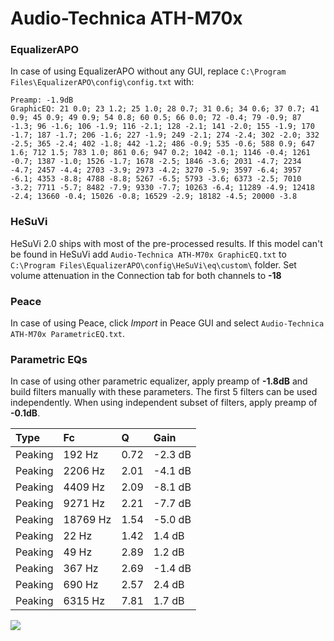 # Audio-Technica ATH-M70x

### EqualizerAPO
In case of using EqualizerAPO without any GUI, replace `C:\Program Files\EqualizerAPO\config\config.txt`
with:
```
Preamp: -1.9dB
GraphicEQ: 21 0.0; 23 1.2; 25 1.0; 28 0.7; 31 0.6; 34 0.6; 37 0.7; 41 0.9; 45 0.9; 49 0.9; 54 0.8; 60 0.5; 66 0.0; 72 -0.4; 79 -0.9; 87 -1.3; 96 -1.6; 106 -1.9; 116 -2.1; 128 -2.1; 141 -2.0; 155 -1.9; 170 -1.7; 187 -1.7; 206 -1.6; 227 -1.9; 249 -2.1; 274 -2.4; 302 -2.0; 332 -2.5; 365 -2.4; 402 -1.8; 442 -1.2; 486 -0.9; 535 -0.6; 588 0.9; 647 1.6; 712 1.5; 783 1.0; 861 0.6; 947 0.2; 1042 -0.1; 1146 -0.4; 1261 -0.7; 1387 -1.0; 1526 -1.7; 1678 -2.5; 1846 -3.6; 2031 -4.7; 2234 -4.7; 2457 -4.4; 2703 -3.9; 2973 -4.2; 3270 -5.9; 3597 -6.4; 3957 -6.1; 4353 -8.8; 4788 -8.8; 5267 -6.5; 5793 -3.6; 6373 -2.5; 7010 -3.2; 7711 -5.7; 8482 -7.9; 9330 -7.7; 10263 -6.4; 11289 -4.9; 12418 -2.4; 13660 -0.4; 15026 -0.8; 16529 -2.9; 18182 -4.5; 20000 -3.8
```

### HeSuVi
HeSuVi 2.0 ships with most of the pre-processed results. If this model can't be found in HeSuVi add
`Audio-Technica ATH-M70x GraphicEQ.txt` to `C:\Program Files\EqualizerAPO\config\HeSuVi\eq\custom\` folder.
Set volume attenuation in the Connection tab for both channels to **-18**

### Peace
In case of using Peace, click *Import* in Peace GUI and select `Audio-Technica ATH-M70x ParametricEQ.txt`.

### Parametric EQs
In case of using other parametric equalizer, apply preamp of **-1.8dB** and build filters manually
with these parameters. The first 5 filters can be used independently.
When using independent subset of filters, apply preamp of **-0.1dB**.

| Type    | Fc       |    Q | Gain    |
|:--------|:---------|:-----|:--------|
| Peaking | 192 Hz   | 0.72 | -2.3 dB |
| Peaking | 2206 Hz  | 2.01 | -4.1 dB |
| Peaking | 4409 Hz  | 2.09 | -8.1 dB |
| Peaking | 9271 Hz  | 2.21 | -7.7 dB |
| Peaking | 18769 Hz | 1.54 | -5.0 dB |
| Peaking | 22 Hz    | 1.42 | 1.4 dB  |
| Peaking | 49 Hz    | 2.89 | 1.2 dB  |
| Peaking | 367 Hz   | 2.69 | -1.4 dB |
| Peaking | 690 Hz   | 2.57 | 2.4 dB  |
| Peaking | 6315 Hz  | 7.81 | 1.7 dB  |

![](https://raw.githubusercontent.com/jaakkopasanen/AutoEq/master/results/rtings/avg/Audio-Technica%20ATH-M70x/Audio-Technica%20ATH-M70x.png)
